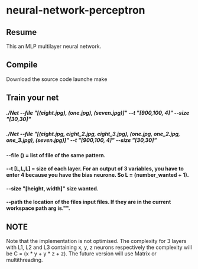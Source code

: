 # neural-network-perceptron

## Resume
  This an MLP multilayer neural network.

## Compile 
  Download the source code
  launche make
## Train your net

##### ./Net --file "[(eight.jpg), (one.jpg), (seven.jpg)]" --t "[900,100, 4]" --size "[30,30]"
##### ./Net --file "[(eight.jpg, eight_2.jpg, eight_3.jpg), (one.jpg, one_2.jpg, one_3.jpg), (seven.jpg)]" --t "[900,100, 4]" --size "[30,30]"

#### --file () = list of file of the same pattern.
#### --t [L,L,L] = size of each layer. For an output of 3 variables, you have to enter 4 because you have the bias neurone. So L = (number_wanted + 1).
#### --size "[height, width]" size wanted.
#### --path the location of the files input files. If they are in the current workspace path arg is."".

## NOTE

Note that the implementation is not optimised. The complexity for 3 layers with L1, L2 and L3 containing x, y, z neurons respectively the complexity will be C = (x * y + y * z + z). The future version will use Matrix or multithreading.
